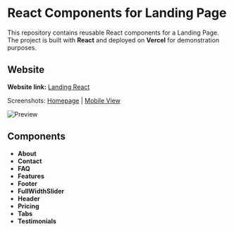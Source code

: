 # React Components for Landing Page

This repository contains reusable React components for a Landing Page.  
The project is built with **React** and deployed on **Vercel** for demonstration purposes.

## Website

**Website link:** [Landing React](https://landing-react-components.vercel.app/)

Screenshots: [Homepage](https://github.com/DimaWide/05-react-components-landing/blob/main/src/assets/home.jpg) | [Mobile View](https://github.com/DimaWide/05-react-components-landing/blob/main/src/assets/home-mobile.jpg)

![Preview](https://github.com/DimaWide/05-react-components-landing/blob/main/src/assets/preview.png)

## Components

- **About**
- **Contact**
- **FAQ**
- **Features**
- **Footer**
- **FullWidthSlider**
- **Header**
- **Pricing**
- **Tabs**
- **Testimonials**
